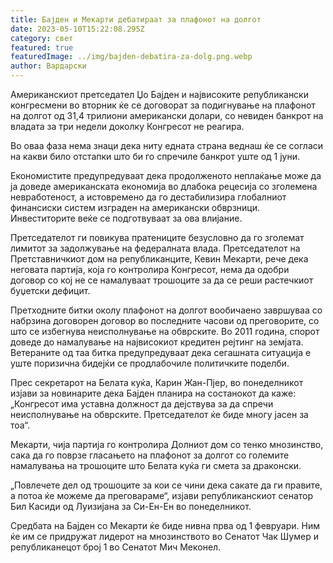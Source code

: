 ```yaml
---
title: Бајден и Мекарти дебатираат за плафонот на долгот
date: 2023-05-10T15:22:08.295Z
category: свет
featured: true
featuredImage: ../img/bajden-debatira-za-dolg.png.webp
author: Вардарски
---
```

Американскиот претседател Џо Бајден и највисоките републикански конгресмени во вторник ќе се договорат за подигнување на плафонот на долгот од 31,4 трилиони американски долари, со невиден банкрот на владата за три недели доколку Конгресот не реагира.

Во оваа фаза нема знаци дека ниту едната страна веднаш ќе се согласи на какви било отстапки што би го спречиле банкрот уште од 1 јуни.

Економистите предупредуваат дека продолженото неплаќање може да ја доведе американската економија во длабока рецесија со зголемена невработеност, а истовремено да го дестабилизира глобалниот финансиски систем изграден на американски обврзници. Инвеститорите веќе се подготвуваат за ова влијание.

Претседателот ги повикува пратениците безусловно да го зголемат лимитот за задолжување на федералната влада. Претседателот на Претставничкиот дом на републиканците, Кевин Мекарти, рече дека неговата партија, која го контролира Конгресот, нема да одобри договор со кој не се намалуваат трошоците за да се реши растечкиот буџетски дефицит.

Претходните битки околу плафонот на долгот вообичаено завршуваа со набрзина договорен договор во последните часови од преговорите, со што се избегнува неисполнување на обврските. Во 2011 година, спорот доведе до намалување на највисокиот кредитен рејтинг на земјата. Ветераните од таа битка предупредуваат дека сегашната ситуација е уште поризична бидејќи се продлабочиле политичките поделби.

Прес секретарот на Белата куќа, Карин Жан-Пјер, во понеделникот изјави за новинарите дека Бајден планира на состанокот да каже: „Конгресот има уставна должност да дејствува за да спречи неисполнување на обврските. Претседателот ќе биде многу јасен за тоа“.

Мекарти, чија партија го контролира Долниот дом со тенко мнозинство, сака да го поврзе гласањето на плафонот за долгот со големите намалувања на трошоците што Белата куќа ги смета за драконски.

„Повлечете дел од трошоците за кои се чини дека сакате да ги правите, а потоа ќе можеме да преговараме“, изјави републиканскиот сенатор Бил Касиди од Луизијана за Си-Ен-Ен во понеделникот.

Средбата на Бајден со Мекарти ќе биде нивна прва од 1 февруари. Ним ќе им се придружат лидерот на мнозинството во Сенатот Чак Шумер и републиканецот број 1 во Сенатот Мич Меконел.